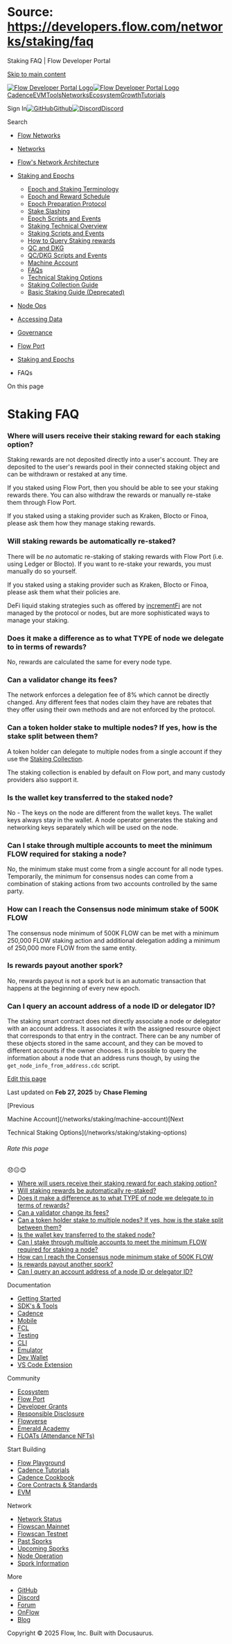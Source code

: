# Source: https://developers.flow.com/networks/staking/faq

Staking FAQ | Flow Developer Portal



[Skip to main content](#__docusaurus_skipToContent_fallback)

[![Flow Developer Portal Logo](/img/flow-docs-logo-dark.png)![Flow Developer Portal Logo](/img/flow-docs-logo-light.png)](/)[Cadence](/build/flow)[EVM](/evm/about)[Tools](/tools/flow-cli)[Networks](/networks/flow-networks)[Ecosystem](/ecosystem)[Growth](/growth)[Tutorials](/tutorials)

Sign In[![GitHub]()Github](https://github.com/onflow)[![Discord]()Discord](https://discord.gg/flow)

Search

* [Flow Networks](/networks/flow-networks)
* [Networks](/networks)
* [Flow's Network Architecture](/networks/network-architecture)
* [Staking and Epochs](/networks/staking)

  + [Epoch and Staking Terminology](/networks/staking/epoch-terminology)
  + [Epoch and Reward Schedule](/networks/staking/schedule)
  + [Epoch Preparation Protocol](/networks/staking/epoch-preparation)
  + [Stake Slashing](/networks/staking/stake-slashing)
  + [Epoch Scripts and Events](/networks/staking/epoch-scripts-events)
  + [Staking Technical Overview](/networks/staking/technical-overview)
  + [Staking Scripts and Events](/networks/staking/staking-scripts-events)
  + [How to Query Staking rewards](/networks/staking/staking-rewards)
  + [QC and DKG](/networks/staking/qc-dkg)
  + [QC/DKG Scripts and Events](/networks/staking/qc-dkg-scripts-events)
  + [Machine Account](/networks/staking/machine-account)
  + [FAQs](/networks/staking/faq)
  + [Technical Staking Options](/networks/staking/staking-options)
  + [Staking Collection Guide](/networks/staking/staking-collection)
  + [Basic Staking Guide (Deprecated)](/networks/staking/staking-guide)
* [Node Ops](/networks/node-ops)
* [Accessing Data](/networks/access-onchain-data)
* [Governance](/networks/governance)
* [Flow Port](/networks/flow-port)

* [Staking and Epochs](/networks/staking)
* FAQs

On this page

# Staking FAQ

### Where will users receive their staking reward for each staking option?[​](#where-will-users-receive-their-staking-reward-for-each-staking-option "Direct link to Where will users receive their staking reward for each staking option?")

Staking rewards are not deposited directly into a user's account.
They are deposited to the user's rewards pool in their connected staking object
and can be withdrawn or restaked at any time.

If you staked using Flow Port, then you should be able to see your staking rewards there.
You can also withdraw the rewards or manually re-stake them through Flow Port.

If you staked using a staking provider such as Kraken, Blocto or Finoa,
please ask them how they manage staking rewards.

### Will staking rewards be automatically re-staked?[​](#will-staking-rewards-be-automatically-re-staked "Direct link to Will staking rewards be automatically re-staked?")

There will be *no* automatic re-staking of staking rewards with Flow Port (i.e. using Ledger or Blocto).
If you want to re-stake your rewards, you must manually do so yourself.

If you staked using a staking provider such as Kraken, Blocto or Finoa,
please ask them what their policies are.

DeFi liquid staking strategies such as offered by [incrementFi](https://app.increment.fi/staking)
are not managed by the protocol or nodes, but are more sophisticated ways
to manage your staking.

### Does it make a difference as to what TYPE of node we delegate to in terms of rewards?[​](#does-it-make-a-difference-as-to-what-type-of-node-we-delegate-to-in-terms-of-rewards "Direct link to Does it make a difference as to what TYPE of node we delegate to in terms of rewards?")

No, rewards are calculated the same for every node type.

### Can a validator change its fees?[​](#can-a-validator-change-its-fees "Direct link to Can a validator change its fees?")

The network enforces a delegation fee of 8% which cannot be directly changed.
Any different fees that nodes claim they have are rebates that they
offer using their own methods and are not enforced by the protocol.

### Can a token holder stake to multiple nodes? If yes, how is the stake split between them?[​](#can-a-token-holder-stake-to-multiple-nodes-if-yes-how-is-the-stake-split-between-them "Direct link to Can a token holder stake to multiple nodes? If yes, how is the stake split between them?")

A token holder can delegate to multiple nodes from a single account if they use the
[Staking Collection](/networks/staking/staking-collection).

The staking collection is enabled by default on Flow port, and many custody providers also support it.

### Is the wallet key transferred to the staked node?[​](#is-the-wallet-key-transferred-to-the-staked-node "Direct link to Is the wallet key transferred to the staked node?")

No - The keys on the node are different from the wallet keys. The wallet keys always stay in the wallet.
A node operator generates the staking and networking keys separately which will be used on the node.

### Can I stake through multiple accounts to meet the minimum FLOW required for staking a node?[​](#can-i-stake-through-multiple-accounts-to-meet-the-minimum-flow-required-for-staking-a-node "Direct link to Can I stake through multiple accounts to meet the minimum FLOW required for staking a node?")

No, the minimum stake must come from a single account for all node types.
Temporarily, the minimum for consensus nodes can come from a combination
of staking actions from two accounts controlled by the same party.

### How can I reach the Consensus node minimum stake of 500K FLOW[​](#how-can-i-reach-the-consensus-node-minimum-stake-of-500k-flow "Direct link to How can I reach the Consensus node minimum stake of 500K FLOW")

The consensus node minimum of 500K FLOW can be met with a minimum
250,000 FLOW staking action and additional delegation
adding a minimum of 250,000 more FLOW from the same entity.

### Is rewards payout another spork?[​](#is-rewards-payout-another-spork "Direct link to Is rewards payout another spork?")

No, rewards payout is not a spork but is an automatic transaction that happens
at the beginning of every new epoch.

### Can I query an account address of a node ID or delegator ID?[​](#can-i-query-an-account-address-of-a-node-id-or-delegator-id "Direct link to Can I query an account address of a node ID or delegator ID?")

The staking smart contract does not directly associate a node or delegator with an account address.
It associates it with the assigned resource object that corresponds to that entry in the contract.
There can be any number of these objects stored in the same account,
and they can be moved to different accounts if the owner chooses.
It is possible to query the information about a node that an address runs though, by using the
`get_node_info_from_address.cdc` script.

[Edit this page](https://github.com/onflow/docs/tree/main/docs/networks/staking/12-faq.md)

Last updated on **Feb 27, 2025** by **Chase Fleming**

[Previous

Machine Account](/networks/staking/machine-account)[Next

Technical Staking Options](/networks/staking/staking-options)

###### Rate this page

😞😐😊

* [Where will users receive their staking reward for each staking option?](#where-will-users-receive-their-staking-reward-for-each-staking-option)
* [Will staking rewards be automatically re-staked?](#will-staking-rewards-be-automatically-re-staked)
* [Does it make a difference as to what TYPE of node we delegate to in terms of rewards?](#does-it-make-a-difference-as-to-what-type-of-node-we-delegate-to-in-terms-of-rewards)
* [Can a validator change its fees?](#can-a-validator-change-its-fees)
* [Can a token holder stake to multiple nodes? If yes, how is the stake split between them?](#can-a-token-holder-stake-to-multiple-nodes-if-yes-how-is-the-stake-split-between-them)
* [Is the wallet key transferred to the staked node?](#is-the-wallet-key-transferred-to-the-staked-node)
* [Can I stake through multiple accounts to meet the minimum FLOW required for staking a node?](#can-i-stake-through-multiple-accounts-to-meet-the-minimum-flow-required-for-staking-a-node)
* [How can I reach the Consensus node minimum stake of 500K FLOW](#how-can-i-reach-the-consensus-node-minimum-stake-of-500k-flow)
* [Is rewards payout another spork?](#is-rewards-payout-another-spork)
* [Can I query an account address of a node ID or delegator ID?](#can-i-query-an-account-address-of-a-node-id-or-delegator-id)

Documentation

* [Getting Started](/build/getting-started/contract-interaction)
* [SDK's & Tools](/tools)
* [Cadence](https://cadence-lang.org/docs/)
* [Mobile](/build/guides/mobile/overview)
* [FCL](/tools/clients/fcl-js)
* [Testing](/build/smart-contracts/testing)
* [CLI](/tools/flow-cli)
* [Emulator](/tools/emulator)
* [Dev Wallet](https://github.com/onflow/fcl-dev-wallet)
* [VS Code Extension](/tools/vscode-extension)

Community

* [Ecosystem](/ecosystem)
* [Flow Port](https://port.onflow.org/)
* [Developer Grants](https://github.com/onflow/developer-grants)
* [Responsible Disclosure](https://flow.com/flow-responsible-disclosure)
* [Flowverse](https://www.flowverse.co/)
* [Emerald Academy](https://academy.ecdao.org/)
* [FLOATs (Attendance NFTs)](https://floats.city/)

Start Building

* [Flow Playground](https://play.flow.com/)
* [Cadence Tutorials](https://cadence-lang.org/docs/tutorial/first-steps)
* [Cadence Cookbook](https://open-cadence.onflow.org)
* [Core Contracts & Standards](/build/core-contracts)
* [EVM](/evm/about)

Network

* [Network Status](https://status.onflow.org/)
* [Flowscan Mainnet](https://flowdscan.io/)
* [Flowscan Testnet](https://testnet.flowscan.io/)
* [Past Sporks](/networks/node-ops/node-operation/past-sporks)
* [Upcoming Sporks](/networks/node-ops/node-operation/upcoming-sporks)
* [Node Operation](/networks/node-ops)
* [Spork Information](/networks/node-ops/node-operation/spork)

More

* [GitHub](https://github.com/onflow)
* [Discord](https://discord.gg/flow)
* [Forum](https://forum.onflow.org/)
* [OnFlow](https://onflow.org/)
* [Blog](https://flow.com/blog)

Copyright © 2025 Flow, Inc. Built with Docusaurus.